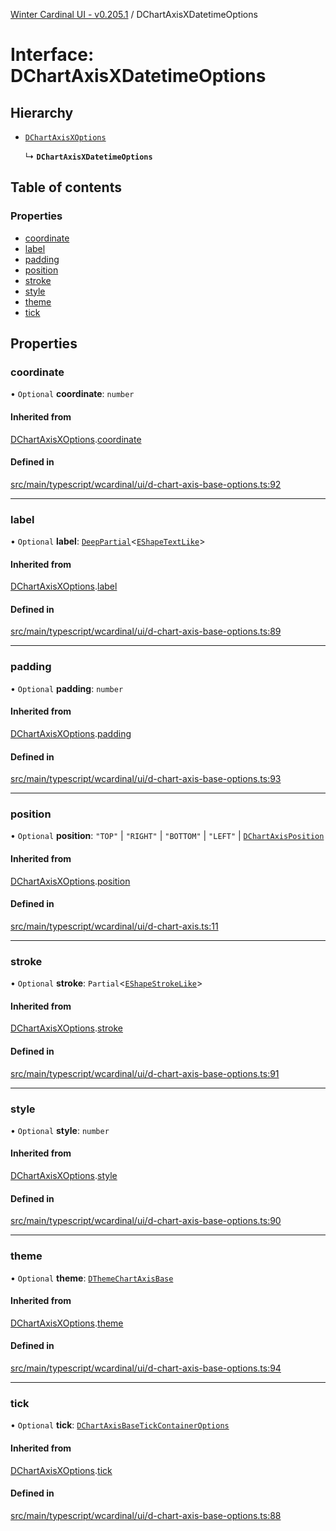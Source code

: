 [Winter Cardinal UI - v0.205.1](../index.md) / DChartAxisXDatetimeOptions

# Interface: DChartAxisXDatetimeOptions

## Hierarchy

- [`DChartAxisXOptions`](DChartAxisXOptions.md)

  ↳ **`DChartAxisXDatetimeOptions`**

## Table of contents

### Properties

- [coordinate](DChartAxisXDatetimeOptions.md#coordinate)
- [label](DChartAxisXDatetimeOptions.md#label)
- [padding](DChartAxisXDatetimeOptions.md#padding)
- [position](DChartAxisXDatetimeOptions.md#position)
- [stroke](DChartAxisXDatetimeOptions.md#stroke)
- [style](DChartAxisXDatetimeOptions.md#style)
- [theme](DChartAxisXDatetimeOptions.md#theme)
- [tick](DChartAxisXDatetimeOptions.md#tick)

## Properties

### coordinate

• `Optional` **coordinate**: `number`

#### Inherited from

[DChartAxisXOptions](DChartAxisXOptions.md).[coordinate](DChartAxisXOptions.md#coordinate)

#### Defined in

[src/main/typescript/wcardinal/ui/d-chart-axis-base-options.ts:92](https://github.com/winter-cardinal/winter-cardinal-ui/blob/v0.205.1/src/main/typescript/wcardinal/ui/d-chart-axis-base-options.ts#L92)

___

### label

• `Optional` **label**: [`DeepPartial`](../index.md#deeppartial)<[`EShapeTextLike`](EShapeTextLike.md)\>

#### Inherited from

[DChartAxisXOptions](DChartAxisXOptions.md).[label](DChartAxisXOptions.md#label)

#### Defined in

[src/main/typescript/wcardinal/ui/d-chart-axis-base-options.ts:89](https://github.com/winter-cardinal/winter-cardinal-ui/blob/v0.205.1/src/main/typescript/wcardinal/ui/d-chart-axis-base-options.ts#L89)

___

### padding

• `Optional` **padding**: `number`

#### Inherited from

[DChartAxisXOptions](DChartAxisXOptions.md).[padding](DChartAxisXOptions.md#padding)

#### Defined in

[src/main/typescript/wcardinal/ui/d-chart-axis-base-options.ts:93](https://github.com/winter-cardinal/winter-cardinal-ui/blob/v0.205.1/src/main/typescript/wcardinal/ui/d-chart-axis-base-options.ts#L93)

___

### position

• `Optional` **position**: ``"TOP"`` \| ``"RIGHT"`` \| ``"BOTTOM"`` \| ``"LEFT"`` \| [`DChartAxisPosition`](../index.md#dchartaxisposition)

#### Inherited from

[DChartAxisXOptions](DChartAxisXOptions.md).[position](DChartAxisXOptions.md#position)

#### Defined in

[src/main/typescript/wcardinal/ui/d-chart-axis.ts:11](https://github.com/winter-cardinal/winter-cardinal-ui/blob/v0.205.1/src/main/typescript/wcardinal/ui/d-chart-axis.ts#L11)

___

### stroke

• `Optional` **stroke**: `Partial`<[`EShapeStrokeLike`](EShapeStrokeLike.md)\>

#### Inherited from

[DChartAxisXOptions](DChartAxisXOptions.md).[stroke](DChartAxisXOptions.md#stroke)

#### Defined in

[src/main/typescript/wcardinal/ui/d-chart-axis-base-options.ts:91](https://github.com/winter-cardinal/winter-cardinal-ui/blob/v0.205.1/src/main/typescript/wcardinal/ui/d-chart-axis-base-options.ts#L91)

___

### style

• `Optional` **style**: `number`

#### Inherited from

[DChartAxisXOptions](DChartAxisXOptions.md).[style](DChartAxisXOptions.md#style)

#### Defined in

[src/main/typescript/wcardinal/ui/d-chart-axis-base-options.ts:90](https://github.com/winter-cardinal/winter-cardinal-ui/blob/v0.205.1/src/main/typescript/wcardinal/ui/d-chart-axis-base-options.ts#L90)

___

### theme

• `Optional` **theme**: [`DThemeChartAxisBase`](DThemeChartAxisBase.md)

#### Inherited from

[DChartAxisXOptions](DChartAxisXOptions.md).[theme](DChartAxisXOptions.md#theme)

#### Defined in

[src/main/typescript/wcardinal/ui/d-chart-axis-base-options.ts:94](https://github.com/winter-cardinal/winter-cardinal-ui/blob/v0.205.1/src/main/typescript/wcardinal/ui/d-chart-axis-base-options.ts#L94)

___

### tick

• `Optional` **tick**: [`DChartAxisBaseTickContainerOptions`](DChartAxisBaseTickContainerOptions.md)

#### Inherited from

[DChartAxisXOptions](DChartAxisXOptions.md).[tick](DChartAxisXOptions.md#tick)

#### Defined in

[src/main/typescript/wcardinal/ui/d-chart-axis-base-options.ts:88](https://github.com/winter-cardinal/winter-cardinal-ui/blob/v0.205.1/src/main/typescript/wcardinal/ui/d-chart-axis-base-options.ts#L88)
